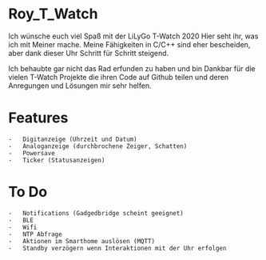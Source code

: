 # Roy_T_Watch
Ich wünsche euch viel Spaß mit der LiLyGo T-Watch 2020 
Hier seht ihr, was ich mit Meiner mache.
Meine Fähigkeiten in C/C++ sind eher bescheiden, aber dank dieser Uhr Schritt für Schritt steigend.

Ich behaubte gar nicht das Rad erfunden zu haben und bin Dankbar für die vielen T-Watch Projekte die ihren Code auf Github teilen und deren Anregungen und Lösungen mir sehr helfen.

# Features
    -   Digitanzeige (Uhrzeit und Datum)
    -   Analoganzeige (durchbrochene Zeiger, Schatten)
    -   Powersave 
    -   Ticker (Statusanzeigen)

# To Do
    -   Notifications (Gadgedbridge scheint geeignet)
    -   BLE
    -   Wifi
    -   NTP Abfrage
    -   Aktionen im Smarthome auslösen (MQTT)
    -   Standby verzögern wenn Interaktionen mit der Uhr erfolgen
